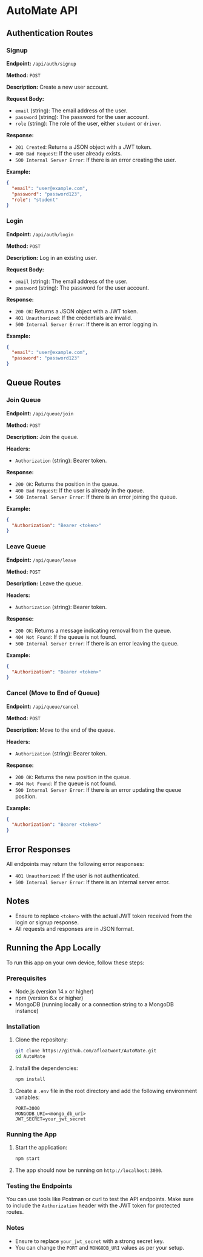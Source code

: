 # AutoMate API

## Authentication Routes

### Signup

**Endpoint:** `/api/auth/signup`

**Method:** `POST`

**Description:** Create a new user account.

**Request Body:**
- `email` (string): The email address of the user.
- `password` (string): The password for the user account.
- `role` (string): The role of the user, either `student` or `driver`.

**Response:**
- `201 Created`: Returns a JSON object with a JWT token.
- `400 Bad Request`: If the user already exists.
- `500 Internal Server Error`: If there is an error creating the user.

**Example:**
```json
{
  "email": "user@example.com",
  "password": "password123",
  "role": "student"
}
```

### Login

**Endpoint:** `/api/auth/login`

**Method:** `POST`

**Description:** Log in an existing user.

**Request Body:**
- `email` (string): The email address of the user.
- `password` (string): The password for the user account.

**Response:**
- `200 OK`: Returns a JSON object with a JWT token.
- `401 Unauthorized`: If the credentials are invalid.
- `500 Internal Server Error`: If there is an error logging in.

**Example:**
```json
{
  "email": "user@example.com",
  "password": "password123"
}
```

## Queue Routes

### Join Queue

**Endpoint:** `/api/queue/join`

**Method:** `POST`

**Description:** Join the queue.

**Headers:**
- `Authorization` (string): Bearer token.

**Response:**
- `200 OK`: Returns the position in the queue.
- `400 Bad Request`: If the user is already in the queue.
- `500 Internal Server Error`: If there is an error joining the queue.

**Example:**
```json
{
  "Authorization": "Bearer <token>"
}
```

### Leave Queue

**Endpoint:** `/api/queue/leave`

**Method:** `POST`

**Description:** Leave the queue.

**Headers:**
- `Authorization` (string): Bearer token.

**Response:**
- `200 OK`: Returns a message indicating removal from the queue.
- `404 Not Found`: If the queue is not found.
- `500 Internal Server Error`: If there is an error leaving the queue.

**Example:**
```json
{
  "Authorization": "Bearer <token>"
}
```

### Cancel (Move to End of Queue)

**Endpoint:** `/api/queue/cancel`

**Method:** `POST`

**Description:** Move to the end of the queue.

**Headers:**
- `Authorization` (string): Bearer token.

**Response:**
- `200 OK`: Returns the new position in the queue.
- `404 Not Found`: If the queue is not found.
- `500 Internal Server Error`: If there is an error updating the queue position.

**Example:**
```json
{
  "Authorization": "Bearer <token>"
}
```

## Error Responses

All endpoints may return the following error responses:
- `401 Unauthorized`: If the user is not authenticated.
- `500 Internal Server Error`: If there is an internal server error.

## Notes

- Ensure to replace `<token>` with the actual JWT token received from the login or signup response.
- All requests and responses are in JSON format.

## Running the App Locally

To run this app on your own device, follow these steps:

### Prerequisites

- Node.js (version 14.x or higher)
- npm (version 6.x or higher)
- MongoDB (running locally or a connection string to a MongoDB instance)

### Installation

1. Clone the repository:
   ```sh
   git clone https://github.com/afloatwont/AutoMate.git
   cd AutoMate
   ```

2. Install the dependencies:
   ```sh
   npm install
   ```

3. Create a `.env` file in the root directory and add the following environment variables:
   ```env
   PORT=3000
   MONGODB_URI=<mongo_db_uri>
   JWT_SECRET=your_jwt_secret
   ```

### Running the App

1. Start the application:
   ```sh
   npm start
   ```

2. The app should now be running on `http://localhost:3000`.

### Testing the Endpoints

You can use tools like Postman or curl to test the API endpoints. Make sure to include the `Authorization` header with the JWT token for protected routes.

### Notes

- Ensure to replace `your_jwt_secret` with a strong secret key.
- You can change the `PORT` and `MONGODB_URI` values as per your setup.
